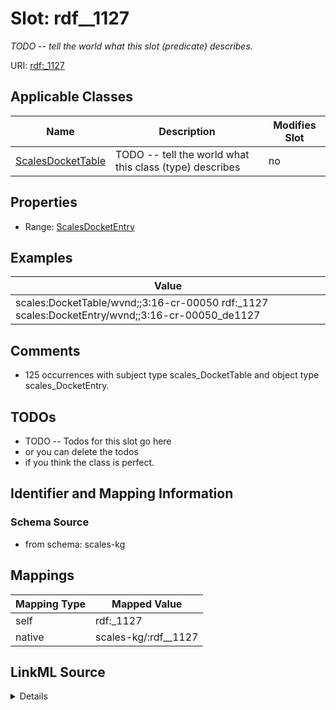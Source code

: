 

# Slot: rdf__1127


_TODO -- tell the world what this slot (predicate) describes._





URI: [rdf:_1127](http://www.w3.org/1999/02/22-rdf-syntax-ns#_1127)



<!-- no inheritance hierarchy -->





## Applicable Classes

| Name | Description | Modifies Slot |
| --- | --- | --- |
| [ScalesDocketTable](../classes/ScalesDocketTable.md) | TODO -- tell the world what this class (type) describes |  no  |







## Properties

* Range: [ScalesDocketEntry](../classes/ScalesDocketEntry.md)






## Examples

| Value |
| --- |
| scales:DocketTable/wvnd;;3:16-cr-00050 rdf:_1127 scales:DocketEntry/wvnd;;3:16-cr-00050_de1127 |

## Comments

* 125 occurrences with subject type scales_DocketTable and object type scales_DocketEntry.

## TODOs

* TODO -- Todos for this slot go here
* or you can delete the todos
* if you think the class is perfect.

## Identifier and Mapping Information







### Schema Source


* from schema: scales-kg




## Mappings

| Mapping Type | Mapped Value |
| ---  | ---  |
| self | rdf:_1127 |
| native | scales-kg/:rdf__1127 |




## LinkML Source

<details>
```yaml
name: rdf__1127
description: TODO -- tell the world what this slot (predicate) describes.
todos:
- TODO -- Todos for this slot go here
- or you can delete the todos
- if you think the class is perfect.
comments:
- 125 occurrences with subject type scales_DocketTable and object type scales_DocketEntry.
examples:
- value: scales:DocketTable/wvnd;;3:16-cr-00050 rdf:_1127 scales:DocketEntry/wvnd;;3:16-cr-00050_de1127
from_schema: scales-kg
rank: 1000
slot_uri: rdf:_1127
alias: rdf__1127
domain_of:
- scales_DocketTable
range: scales_DocketEntry

```
</details>
